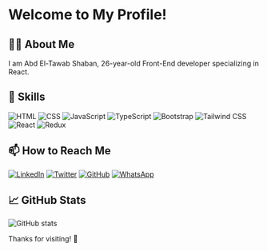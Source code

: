 # Welcome to My Profile!

## 🧑‍💻 About Me
I am Abd El-Tawab Shaban,  26-year-old Front-End developer specializing in React.

## 🔧 Skills
![HTML](https://img.shields.io/badge/-HTML5-E34F26?logo=html5&logoColor=white&style=flat-square)
![CSS](https://img.shields.io/badge/-CSS3-1572B6?logo=css3&logoColor=white&style=flat-square)
![JavaScript](https://img.shields.io/badge/-JavaScript-F7DF1E?logo=javascript&logoColor=black&style=flat-square)
![TypeScript](https://img.shields.io/badge/-TypeScript-3178C6?logo=typescript&logoColor=white&style=flat-square)
![Bootstrap](https://img.shields.io/badge/-Bootstrap-563D7C?logo=bootstrap&logoColor=white&style=flat-square)
![Tailwind CSS](https://img.shields.io/badge/-Tailwind%20CSS-38B2AC?logo=tailwind-css&logoColor=white&style=flat-square)
![React](https://img.shields.io/badge/-React-61DAFB?logo=react&logoColor=white&style=flat-square)
![Redux](https://img.shields.io/badge/-Redux-764ABC?logo=redux&logoColor=white&style=flat-square)

## 📫 How to Reach Me
[![LinkedIn](https://img.shields.io/badge/-LinkedIn-0077B5?logo=linkedin&logoColor=white&style=flat-square)](https://www.linkedin.com/in/toba1337/)
[![Twitter](https://img.shields.io/badge/-Twitter-1DA1F2?logo=twitter&logoColor=white&style=flat-square)](https://x.com/scob13377)
[![GitHub](https://img.shields.io/badge/-GitHub-181717?logo=github&logoColor=white&style=flat-square)](https://github.com/scob337)
[![WhatsApp](https://img.shields.io/badge/-WhatsApp-25D366?logo=whatsapp&logoColor=white&style=flat-square)](https://wa.me/201206228285)


## 📈 GitHub Stats
![GitHub stats](https://github-readme-stats.vercel.app/api?username=scob337&show_icons=true&theme=radical)


Thanks for visiting! 🌟
